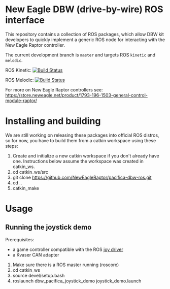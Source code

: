 # New Eagle DBW (drive-by-wire) ROS interface

This repository contains a collection of ROS packages, which allow DBW kit developers to quickly implement a generic ROS node for interacting with the New Eagle Raptor controller.

The current development branch is `master` and targets ROS `kinetic` and `melodic`.

ROS Kinetic: [![Build Status](http://build.ros.org/buildStatus/icon?job=Kdoc__pacifica_dbw_ros__ubuntu_xenial_amd64)](http://build.ros.org/job/Kdoc__pacifica_dbw_ros__ubuntu_xenial_amd64/)

ROS Melodic: [![Build Status](http://build.ros.org/buildStatus/icon?job=Kdoc__pacifica_dbw_ros__ubuntu_xenial_amd64)](http://build.ros.org/job/Kdoc__pacifica_dbw_ros__ubuntu_xenial_amd64/)

For more on New Eagle Raptor controllers see: https://store.neweagle.net/product/1793-196-1503-general-control-module-raptor/ 

# Installing and building

We are still working on releasing these packages into official ROS distros, so for now, you have to build them from a catkin workspace using these steps:

1. Create and initialize a new catkin workspace if you don't already have one. Instructions below assume the workspace was created in catkin_ws.
2. cd catkin_ws/src
3. git clone https://github.com/NewEagleRaptor/pacifica-dbw-ros.git
4. cd ..
5. catkin_make

# Usage

## Running the joystick demo

Prerequisites:
* a game controller compatible with the ROS [joy driver](http://wiki.ros.org/joy)
* a Kvaser CAN adapter

1. Make sure there is a ROS master running (roscore)
2. cd catkin_ws
3. source devel/setup.bash
4. roslaunch dbw_pacifica_joystick_demo joystick_demo.launch
